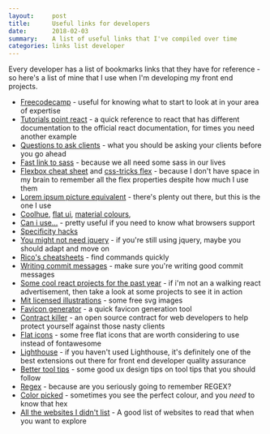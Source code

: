 ```yaml
---
layout:     post
title:      Useful links for developers
date:       2018-02-03
summary:    A list of useful links that I've compiled over time
categories: links list developer
---
```


Every developer has a list of bookmarks links that they have for reference - so here's a list of mine that I use when I'm developing my front end projects.

* [Freecodecamp](https://medium.freecodecamp.org/a-roadmap-to-becoming-a-web-developer-in-2017-b6ac3dddd0cf) - useful for knowing what to start to look at in your area of expertise
* [Tutorials point react](https://www.tutorialspoint.com/reactjs/reactjs_state.htm) - a quick reference to react that has different documentation to the official react documentation, for times you need another example
* [Questions to ask clients](http://blog.web123partners.com.au/blog/the-10-questions-you-must-ask-your-client-before-designing-their-website.aspx) - what you should be asking your clients before you go ahead
* [Fast link to sass](http://sass-lang.com/libsass) - because we all need some sass in our lives
* [Flexbox cheat sheet](http://vudav.github.io/flexbox-cheatsheet/) and [css-tricks flex](https://css-tricks.com/snippets/css/a-guide-to-flexbox/) - because I don't have space in my brain to remember all the flex properties despite how much I use them
* [Lorem ipsum picture equivalent](https://picsum.photos/) - there's plenty out there, but this is the one I use
* [Coolhue](https://webkul.github.io/coolhue/), [flat ui](https://flatuicolors.com/), [material colours](http://materialuicolors.co/?ref=flatuicolors.com), 
* [Can i use...](https://caniuse.com/) - pretty useful if you need to know what browsers support
* [Specificity hacks](https://csswizardry.com/2014/07/hacks-for-dealing-with-specificity/)
* [You might not need jquery](http://youmightnotneedjquery.com/) - if you're still using jquery, maybe you should adapt and move on
* [Rico's cheatsheets](https://devhints.io/) - find commands quickly
* [Writing commit messages](https://chris.beams.io/posts/git-commit/) - make sure you're writing good commit messages
* [Some cool react projects for the past year](https://medium.mybridge.co/react-js-open-source-for-the-past-year-2018-a7c553902010) - if i'm not an a walking react advertisement, then take a look at some projects to see it in action
* [Mit licensed illustrations](https://undraw.co/) - some free svg images
* [Favicon generator](https://favicon.io/) - a quick favicon generation tool
* [Contract killer](https://stuffandnonsense.co.uk/projects/contract-killer/) - an open source contract for web developers to help protect yourself against those nasty clients
* [Flat icons](https://www.flaticon.com/) - some free flat icons that are worth considering to use instead of fontawesome
* [Lighthouse](https://developers.google.com/web/tools/lighthouse/) - if you haven't used Lighthouse, it's definitely one of the best extensions out there for front end developer quality assurance
* [Better tool tips](https://thoughts.quantidesign.io/design-better-onboarding-tooltips-79c77f1ab223) - some good ux design tips on tool tips that you should follow
* [Regex](https://qntm.org/files/re/re.html) - because are you seriously going to remember REGEX?
* [Color picked](https://imagecolorpicker.com/) - sometimes you see the perfect colour, and you *need* to know that hex
* [All the websites I didn't list](https://github.com/sdmg15/Best-websites-a-programmer-should-visit) - A good list of websites to read that when you want to explore
